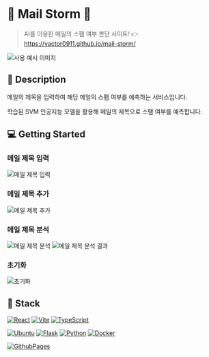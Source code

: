 # 📧 Mail Storm 📧

> AI를 이용한 메일의 스팸 여부 판단 사이트! 👉 https://vactor0911.github.io/mail-storm/

![사용 예시 이미지]()

## 📖 Description

메일의 제목을 입력하여 해당 메일의 스팸 여부를 예측하는 서비스입니다.

학습된 SVM 인공지능 모델을 활용해 메일의 제목으로 스팸 여부를 예측합니다.

## 💻 Getting Started

### 메일 제목 입력
![메일 제목 입력]()

### 메일 제목 추가
![메일 제목 추가]()

### 메일 제목 분석
![메일 제목 분석]()
![메일 제목 분석 결과]()

### 초기화
![초기화]()

## 🔧 Stack

[![React](https://img.shields.io/badge/REACT-61DAFB?style=for-the-badge&logo=react&logoColor=000)](https://react.dev/)
[![Vite](https://img.shields.io/badge/VITE-646CFF?style=for-the-badge&logo=vite&logoColor=white)](https://vite.dev/guide/)
[![TypeScript](https://img.shields.io/badge/TYPESCRIPT-3178C6?style=for-the-badge&logo=typescript&logoColor=white)](https://www.typescriptlang.org/)

[![Ubuntu](https://img.shields.io/badge/UBUNTU-E95420?style=for-the-badge&logo=ubuntu&logoColor=white
)](https://ubuntu.com/)
[![Flask](https://img.shields.io/badge/FLASK-000000?style=for-the-badge&logo=flask&logoColor=white)](https://flask.palletsprojects.com/en/stable/)
[![Python](https://img.shields.io/badge/PYTHON-3776AB?style=for-the-badge&logo=python&logoColor=white
)](https://www.python.org/)
[![Docker](https://img.shields.io/badge/DOCKER-2496ED?style=for-the-badge&logo=docker&logoColor=white
)](https://www.docker.com/)

[![GithubPages](https://img.shields.io/badge/GITHUB_PAGES-222222?style=for-the-badge&logo=githubpages&logoColor=white
)](https://pages.github.com/)
